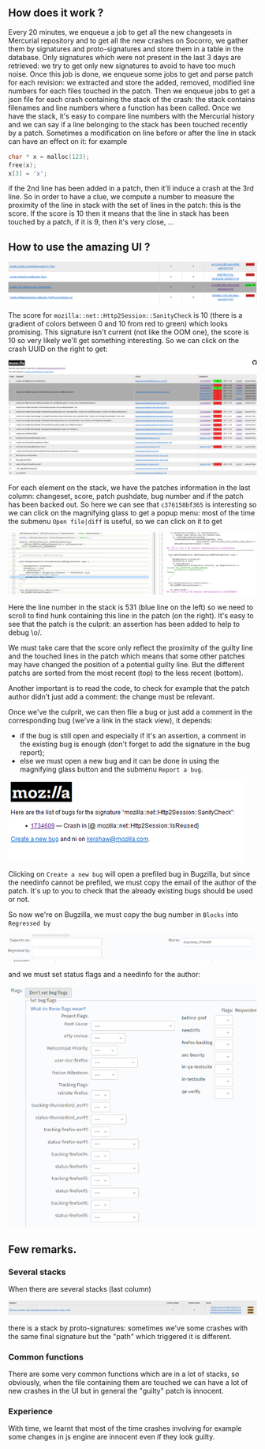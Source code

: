 ## How does it work ?

Every 20 minutes, we enqueue a job to get all the new changesets in Mercurial repository and to get all the new crashes on Socorro, we gather them by signatures and proto-signatures and store them in a table in the database. Only signatures which were not present in the last 3 days are retrieved: we try to get only new signatures to avoid to have too much noise.
Once this job is done, we enqueue some jobs to get and parse patch for each revision: we extracted and store the added, removed, modified line numbers for each files touched in the patch.
Then we enqueue jobs to get a json file for each crash containing the stack of the crash: the stack contains filenames and line numbers where a function has been called.
Once we have the stack, it's easy to compare line numbers with the Mercurial history and we can say if a line belonging to the stack has been touched recently by a patch.
Sometimes a modification on line before or after the line in stack can have an effect on it: for example
```C
char * x = malloc(123);
free(x);
x[3] = 'x';
```
if the 2nd line has been added in a patch, then it'll induce a crash at the 3rd line.
So in order to have a clue, we compute a number to measure the proximity of the line in stack with the set of lines in the patch: this is the score.
If the score is 10 then it means that the line in stack has been touched by a patch, if it is 9, then it's very close, ...

## How to use the amazing UI ?

![Interesting](/images/interesting.png)

The score for `mozilla::net::Http2Session::SanityCheck` is 10 (there is a gradient of colors between 0 and 10 from red to green) which looks promising.
This signature isn't current (not like the OOM one), the score is 10 so very likely we'll get something interesting.
So we can click on the crash UUID on the right to get:

![Stack](/images/stack.png)

For each element on the stack, we have the patches information in the last column: changeset, score, patch pushdate, bug number and if the patch has been backed out.
So here we can see that `c376158bf365` is interesting so we can click on the magnifying glass to get a popup menu: most of the time the submenu `Open file|diff` is useful, so we can click on it to get

![Compare](/images/compare.png)

Here the line number in the stack is 531 (blue line on the left) so we need to scroll to find hunk containing this line in the patch (on the right).
It's easy to see that the patch is the culprit: an assertion has been added to help to debug \o/.

We must take care that the score only reflect the proximity of the guilty line and the touched lines in the patch which means that some other patches may have changed the position of a potential guilty line. But the different patchs are sorted from the most recent (top) to the less recent (bottom).

Another important is to read the code, to check for example that the patch author didn't just add a comment: the change must be relevant.

Once we've the culprit, we can then file a bug or just add a comment in the corresponding bug (we've a link in the stack view), it depends:
 - if the bug is still open and especially if it's an assertion, a comment in the existing bug is enough (don't forget to add the signature in the bug report);
 - else we must open a new bug and it can be done in using the magnifying glass button and the submenu `Report a bug`.

 ![Report](/images/report.png)

Clicking on `Create a new bug` will open a prefiled bug in Bugzilla, but since the needinfo cannot be prefiled, we must copy the email of the author of the patch.
It's up to you to check that the already existing bugs should be used or not.

So now we're on Bugzilla, we must copy the bug number in `Blocks` into `Regressed by`

![Blocks](/images/blocks.png)

and we must set status flags and a needinfo for the author:

![Status](/images/status.png)

## Few remarks.


### Several stacks

When there are several stacks (last column)

![Several Stacks](/images/several.png)

there is a stack by proto-signatures: sometimes we've some crashes with the same final signature but the "path" which triggered it is different.


### Common functions

There are some very common functions which are in a lot of stacks, so obviously, when the file containing them are touched we can have a lot of new crashes in the UI but in general the "guilty" patch is innocent.


### Experience

With time, we learnt that most of the time crashes involving for example some changes in js engine are innocent even if they look guilty.
